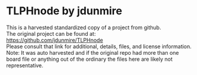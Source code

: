 
# TLPHnode by jdunmire  
This is a harvested standardized copy of a project from github.  
The original project can be found at:  
https://github.com/jdunmire/TLPHnode  
Please consult that link for additional, details, files, and license information.  
Note: It was auto harvested and if the original repo had more than one board file or anything out of the ordinary the files here are likely not representative.  
    